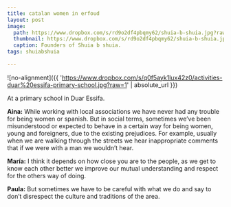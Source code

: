 ```yaml
---
title: catalan women in erfoud
layout: post
image:
  path: https://www.dropbox.com/s/rd9o2df4pbqmy62/shuia-b-shuia.jpg?raw=1
  thumbnail: https://www.dropbox.com/s/rd9o2df4pbqmy62/shuia-b-shuia.jpg?raw=1
  caption: Founders of Shuia b shuia. 
tags: shuiabshuia
    
---
```


![no-alignment]({{ 'https://www.dropbox.com/s/q0f5ayk1lux42z0/activities-duar%20essifa-primary-school.jpg?raw=1' | absolute_url }})
  <figcaption>At a primary school in Duar Essifa.</figcaption>

**Aina:** While working with local associations we have never had any trouble for being women or spanish. But in social terms, sometimes we’ve been misunderstood or expected to behave in a certain way for being women, young and foreigners, due to the existing prejudices. For example, usually when we are walking through the streets we hear inappropriate comments that if we were with a man we wouldn’t hear.

**María:** I think it depends on how close you are to the people, as we get to know each other better we improve our mutual understanding and respect for the others way of doing.

**Paula:** But sometimes we have to be careful with what we do and say to don’t disrespect the culture and traditions of the area.
